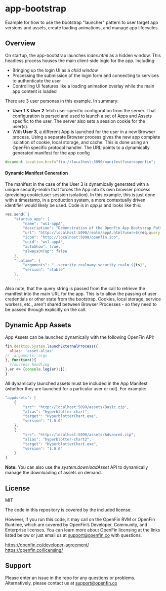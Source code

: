# app-bootstrap
Example for how to use the bootstrap "launcher" pattern to user target app versions and assets, create loading animations, and manage app lifecycles.

## Overview
On startup, the app-bootstrap launches *index.html* as a hidden window.  This headless process houses the main client-side logic for the app.  Including:

* Bringing up the login UI as a *child window*
* Processing the submission of the login form and connecting to services to authenticate the user
* Controlling UI features like a loading animation overlay while the main app content is loaded

There are 3 user personas in this example.  In summary:
* **User 1** & **User 2** fetch user specific configuration from the server.  That configuration is parsed and used to launch a set of Apps and Assets specific to the user. The server also sets a session cookie for the  user(s).
* With **User 3**, a different App is launched for the user in a new Browser process.  Using a separate Browser process gives the new app complete isolation of cookie, local storage, and cache.  This is done using an OpenFin specific protocol handler.  The URL points to a dynamically generated manifest for the app config
```javascript
document.location.href="fin://localhost:5090/manifest?user=openfin";


```
#### Dynamic Manifest Generation
The manifest in the case of the User 3 is dynamically generated with a unique security-realm that forces the App into its own browser process (providing cookie/user session isolation). In this example, this is just done with a timestamp, in a production system, a more contextually driven identifier would likely be used.  Code is in *app.js* and looks like this:

```javascript
res.send(`{
    "startup_app": {
        "name": "ws1-appA",
        "description": "Demonstration of the OpenFin App Bootstrap Pattern",
        "url": "http://localhost:5090/realm/appA.html?user=${req.query.user}",
        "icon": "http://localhost:5090/openfin.ico",
        "uuid": "ws1-appA",
        "autoShow": true,
        "alwaysOnTop": false
    },
    "runtime": {
        "arguments": "--security-realm=my-security-realm-${ts}",
        "version": "stable"
    },
    ...
```
  Also note, that the query string is passed from the call to retrieve the manifest into the main URL for the app.  This is to allow the passing of user credentials or other state from the bootstrap.  Cookies, local storage, service workers, etc., aren't shared between Browser Processes - so they need to be passed through explicitly on the call.

## Dynamic App Assets
App Assets can be launched dynamically with the following OpenFin API:

```javascript
fin.desktop.System.launchExternalProcess({
  alias: 'asset-alias'
//	arguments: args
}, function(){
  //success handling
},er => {console.log(er);});
}
```

All dynamically launched assets must be included in the App Manifest (whether they are launched for a particular user or not). For example:

```javascript
"appAssets": [
    {
        "src": "http://localhost:5090/assets/Basic.zip",
        "alias": "hyperblotter-chart",
        "target": "HyperblotterChart.exe",
        "version": "1.0.0"
    },
    {
        "src": "http://localhost:5090/assets/Advanced.zip",
        "alias": "hyperblotter-chart2",
        "target": "HyperblotterChart.exe",
        "version": "1.0.0"
    }
]
```

**Note:** You can also use the *system.downloadAsset* API to dynamically manage the downloading of assets on demand.

## License
MIT

The code in this repository is covered by the included license.

However, if you run this code, it may call on the OpenFin RVM or OpenFin Runtime, which are covered by OpenFin’s Developer, Community, and Enterprise licenses. You can learn more about OpenFin licensing at the links listed below or just email us at support@openfin.co with questions.

https://openfin.co/developer-agreement/ <br/>
https://openfin.co/licensing/

## Support
Please enter an issue in the repo for any questions or problems. Alternatively, please contact us at support@openfin.co 
